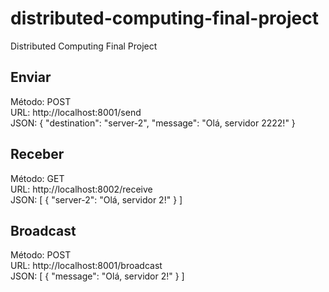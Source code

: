 # distributed-computing-final-project
 Distributed Computing Final Project

## Enviar
Método: POST <br />
URL: http://localhost:8001/send <br />
JSON:
{
  "destination": "server-2",
  "message": "Olá, servidor 2222!"
}

## Receber
Método: GET <br />
URL: http://localhost:8002/receive <br />
JSON:
[
    {
        "server-2": "Olá, servidor 2!"
    }
]

## Broadcast
Método: POST <br />
URL: http://localhost:8001/broadcast <br />
JSON:
[
    {
        "message": "Olá, servidor 2!"
    }
]